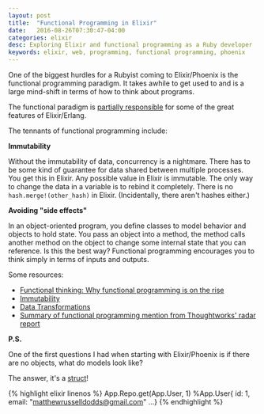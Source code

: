 ```yaml
---
layout: post
title:  "Functional Programming in Elixir"
date:   2016-08-26T07:30:47-04:00
categories: elixir
desc: Exploring Elixir and functional programming as a Ruby developer
keywords: elixir, web, programming, functional programming, phoenix
---
```

One of the biggest hurdles for a Rubyist coming to Elixir/Phoenix is the functional programming paradigm. It takes awhile to get used to and is a large mind-shift in terms of how to think about programs.

The functional paradigm is [partially responsible](http://blog.plataformatec.com.br/2016/05/beyond-functional-programming-with-elixir-and-erlang/) for some of the great features of Elixir/Erlang.

The tennants of functional programming include:

**Immutability**

Without the immutability of data, concurrency is a nightmare. There has to be some kind of guarantee for data shared between multiple processes. You get this in Elixir. Any possible value in Elixir is immutable. The only way to change the data in a variable is to rebind it completely. There is no `hash.merge!(other_hash)` in Elixir. (Incidentally, there aren't hashes either.)

**Avoiding "side effects"**

In an object-oriented program, you define classes to model behavior and objects to hold state. You pass an object into a method, the method calls another method on the object to change some internal state that you can reference. Is this the best way? Functional programming encourages you to think simply in terms of inputs and outputs.

Some resources:

- [Functional thinking: Why functional programming is on the rise](http://www.ibm.com/developerworks/library/j-ft20/)
- [Immutability](http://miles.no/blogg/why-care-about-functional-programming-part-1-immutability)
- [Data Transformations](http://miles.no/blogg/why-should-we-care-about-functional-programming-part-2-transformations)
- [Summary of functional programming mention from Thoughtworks' radar report](http://www.drdobbs.com/mobile/thoughtworks-eyes-seismic-shift-in-progr/240009675)

**P.S.**

One of the first questions I had when starting with Elixir/Phoenix is if there are no objects, what do models look like?

The answer, it's a [struct](http://elixir-lang.org/getting-started/structs.html)!

{% highlight elixir linenos %}
App.Repo.get(App.User, 1)
%App.User{
  id: 1,
  email: "matthewrusselldodds@gmail.com"
  ...}
{% endhighlight %}
